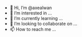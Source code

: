 - 👋 Hi, I’m @axealwan
- 👀 I’m interested in ...
- 🌱 I’m currently learning ...
- 💞️ I’m looking to collaborate on ...
- 📫 How to reach me ...

<!---
axealwan/axealwan is a ✨ special ✨ repository because its `README.md` (this file) appears on your GitHub profile.
You can click the Preview link to take a look at your changes.
--->
